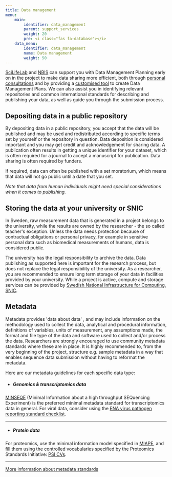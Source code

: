 ```yaml
---
title: Data management
menu:
    main:
        identifier: data_management
        parent: support_services
        weight: 20
        pre: <i class="fas fa-database"></i>
    data_menu:
        identifier: data_management
        name: Data management
        weight: 50
---
```


[SciLifeLab](https://www.scilifelab.se) and [NBIS](http://www.nbis.se/) can support you with Data Management Planning early on in the project to make data sharing more efficient, both through [personal consultations](https://nbis.se/support/supportform/index.php?form=consultation) and by providing a [customised tool](https://dsw.scilifelab.se/) to create Data Management Plans.
We can also assist you in identifying relevant repositories and common international standards for describing and publishing your data, as well as guide you through the submission process.

## Depositing data in a public repository

By depositing data in a public repository, you accept that the data will be published and may be used and redistributed according to specific terms set by yourself or the repository in question. Data deposition is considered important and you may get credit and acknowledgement for sharing data. A publication often results in getting a unique identifier for your dataset, which is often required for a journal to accept a manuscript for publication. Data sharing is often required by funders.

If required, data can often be published with a set moratorium, which means that data will not go public until a date that you set.

_Note that data from human individuals might need special considerations when it comes to publishing._

## Storing the data at your university or SNIC

In Sweden, raw measurement data that is generated in a project belongs to the university, while the results are owned by the researcher - the so called teacher's exception. Unless the data needs protection because of contractual obligations or personal privacy, for example in sensitive personal data such as biomedical measurements of humans, data is considered public.

The university has the legal responsibility to archive the data. Data publishing as supported here is important for the research process, but does not replace the legal responsibility of the university. As a researcher, you are recommended to ensure long term storage of your data in facilities provided by your university. While a project is active, compute and storage services can be provided by [Swedish National Infrastructure for Computing, SNIC](https://snic.se).

## Metadata
Metadata provides 'data about data' , and may include information on the methodology used to collect the data, analytical and procedural information, definitions of variables, units of measurement, any assumptions made, the format and file type of the data and software used to collect and/or process the data. Researchers are strongly encouraged to use community metadata standards where these are in place. It is highly recommended to, from the very beginning of the project, structure e.g. sample metadata in a way that enables sequence data submission  without having to reformat the metadata.

Here are our metadata guidelines for each specific data type:

* ##### Genomics & transcriptomics data

[MINSEQE](https://doi.org/10.25504/FAIRsharing.a55z32) (Minimal Information about a high throughput SEQuencing Experiment) is the preferred minimal metadata standard for transcriptomics data in general. For viral data, consider using the [ENA virus pathogen reporting standard checklist](https://www.ebi.ac.uk/ena/data/view/ERC000033).

***

* ##### Protein data

For proteomics, use the minimal information model specified in [MIAPE](https://doi.org/10.25504/FAIRsharing.8vv5fc), and fill them using the controlled vocabularies specified by the Proteomics Standards Initiative: [PSI CVs](https://doi.org/10.25504/FAIRsharing.sxh2dp).

***

[More information about metadata standards](https://scilifelab-data-guidelines.readthedocs.io/en/latest/docs/covid-19/index.html#guidelines-about-repositories-data-formats-and-metadata-standards)
